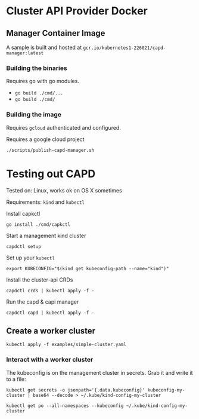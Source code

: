 # Cluster API Provider Docker

## Manager Container Image

A sample is built and hosted at `gcr.io/kubernetes1-226021/capd-manager:latest` 

### Building the binaries

Requires go with go modules.

* `go build ./cmd/...`
* `go build ./cmd/`

### Building the image

Requires `gcloud` authenticated and configured.

Requires a google cloud project

`./scripts/publish-capd-manager.sh`

# Testing out CAPD

Tested on: Linux, works ok on OS X sometimes

Requirements: `kind` and `kubectl`

Install capkctl

`go install ./cmd/capkctl`

Start a management kind cluster

`capdctl setup`

Set up your `kubectl`

`export KUBECONFIG="$(kind get kubeconfig-path --name="kind")"`

Install the cluster-api CRDs

`capdctl crds | kubectl apply -f -`

Run the capd & capi manager

`capdctl capd | kubectl apply -f -`

## Create a worker cluster

`kubectl apply -f examples/simple-cluster.yaml`

### Interact with a worker cluster

The kubeconfig is on the management cluster in secrets. Grab it and write it to a file:

`kubectl get secrets -o jsonpath='{.data.kubeconfig}' kubeconfig-my-cluster | base64 --decode > ~/.kube/kind-config-my-cluster`
 
`kubectl get po --all-namespaces --kubeconfig ~/.kube/kind-config-my-cluster`
